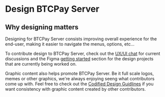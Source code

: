 # Design BTCPay Server

## Why designing matters

Designing for BTCPay Server consists improving overall experience for the end-user, making it easier to navigate the menus, options, etc...

To contribute design to BTCPay Server, check out the [UX/UI chat](https://chat.btcpayserver.org/btcpayserver/channels/ux-ui) for current discussions and the Figma [getting started](https://www.figma.com/file/C7Xyq0FlxgFW8vaBr8ht1z/BTCPAY?node-id=1766%3A1005) section for the design projects that are currently being worked on.

Graphic content also helps promote BTCPay Server. Be it full scale logos, memes or other graphics, we're always enjoying seeng what contributors come up with.
Feel free to check out the [Codified Design Guidlines](https://design.btcpayserver.org/) if you want consistency with graphic content created by other contributors.
